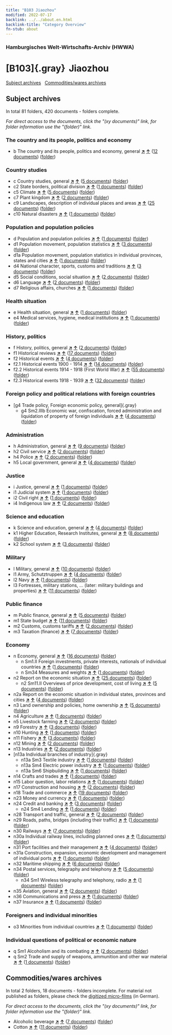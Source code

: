 ```yaml
---
title: "B103 Jiaozhou"
modified: 2022-07-17
backlink: ../../about.en.html
backlink-title: "Category Overview"
fn-stub: about
---
```


### Hamburgisches Welt-Wirtschafts-Archiv (HWWA)

# [B103]{.gray}&#8201; Jiaozhou&#160; 





[Subject archives](#subject-archives) &#160; [Commodities/wares archives](#commoditieswares-archive)




## Subject archives







In total 81 folders, 420 documents - folders complete.

_For direct access to the documents, click the "(xy documents)" link, for folder information use the "(folder)" link._



### The country and its people, politics and economy

- b The country and its people, politics and economy, general [**&nearr;**](../../../subject/i/144196/about.en.html "The country and its people, politics and economy, general (all over the world)") [**&uarr;**](../../../subject/about.en.html#b "Subject category system") (<a href="https://pm20.zbw.eu/iiifview/folder/sh/126163,144196" title="about: Jiaozhou : The country and its people, politics and economy, general" target="_blank">12 documents</a>) ([folder](../../../../folder/sh/1261xx/126163/1441xx/144196/about.en.html))

### Country studies

- c Country studies, general [**&nearr;**](../../../subject/i/144199/about.en.html "Country studies, general (all over the world)") [**&uarr;**](../../../subject/about.en.html#c "Subject category system") (<a href="https://pm20.zbw.eu/iiifview/folder/sh/126163,144199" title="about: Jiaozhou : Country studies, general" target="_blank">5 documents</a>) ([folder](../../../../folder/sh/1261xx/126163/1441xx/144199/about.en.html))
- c2 State borders, political division [**&nearr;**](../../../subject/i/144202/about.en.html "State borders, political division (all over the world)") [**&uarr;**](../../../subject/about.en.html#c2 "Subject category system") (<a href="https://pm20.zbw.eu/iiifview/folder/sh/126163,144202" title="about: Jiaozhou : State borders, political division" target="_blank">1 documents</a>) ([folder](../../../../folder/sh/1261xx/126163/1442xx/144202/about.en.html))
- c5 Climate [**&nearr;**](../../../subject/i/144209/about.en.html "Climate (all over the world)") [**&uarr;**](../../../subject/about.en.html#c5 "Subject category system") (<a href="https://pm20.zbw.eu/iiifview/folder/sh/126163,144209" title="about: Jiaozhou : Climate" target="_blank">5 documents</a>) ([folder](../../../../folder/sh/1261xx/126163/1442xx/144209/about.en.html))
- c7 Plant kingdom [**&nearr;**](../../../subject/i/144211/about.en.html "Plant kingdom (all over the world)") [**&uarr;**](../../../subject/about.en.html#c7 "Subject category system") (<a href="https://pm20.zbw.eu/iiifview/folder/sh/126163,144211" title="about: Jiaozhou : Plant kingdom" target="_blank">2 documents</a>) ([folder](../../../../folder/sh/1261xx/126163/1442xx/144211/about.en.html))
- c9 Landscapes, description of individual places and areas [**&nearr;**](../../../subject/i/144214/about.en.html "Landscapes, description of individual places and areas (all over the world)") [**&uarr;**](../../../subject/about.en.html#c9 "Subject category system") (<a href="https://pm20.zbw.eu/iiifview/folder/sh/126163,144214" title="about: Jiaozhou : Landscapes, description of individual places and areas" target="_blank">25 documents</a>) ([folder](../../../../folder/sh/1261xx/126163/1442xx/144214/about.en.html))
- c10 Natural disasters [**&nearr;**](../../../subject/i/144215/about.en.html "Natural disasters (all over the world)") [**&uarr;**](../../../subject/about.en.html#c10 "Subject category system") (<a href="https://pm20.zbw.eu/iiifview/folder/sh/126163,144215" title="about: Jiaozhou : Natural disasters" target="_blank">1 documents</a>) ([folder](../../../../folder/sh/1261xx/126163/1442xx/144215/about.en.html))

### Population and population policies

- d Population and population policies [**&nearr;**](../../../subject/i/144221/about.en.html "Population and population policies (all over the world)") [**&uarr;**](../../../subject/about.en.html#d "Subject category system") (<a href="https://pm20.zbw.eu/iiifview/folder/sh/126163,144221" title="about: Jiaozhou : Population and population policies" target="_blank">1 documents</a>) ([folder](../../../../folder/sh/1261xx/126163/1442xx/144221/about.en.html))
- d1 Population movement, population statistics [**&nearr;**](../../../subject/i/144222/about.en.html "Population movement, population statistics (all over the world)") [**&uarr;**](../../../subject/about.en.html#d1 "Subject category system") (<a href="https://pm20.zbw.eu/iiifview/folder/sh/126163,144222" title="about: Jiaozhou : Population movement, population statistics" target="_blank">3 documents</a>) ([folder](../../../../folder/sh/1261xx/126163/1442xx/144222/about.en.html))
- d1a Population movement, population statistics in individual provinces, states and cities [**&nearr;**](../../../subject/i/144225/about.en.html "Population movement, population statistics in individual provinces, states and cities (all over the world)") [**&uarr;**](../../../subject/about.en.html#d1a "Subject category system") (<a href="https://pm20.zbw.eu/iiifview/folder/sh/126163,144225" title="about: Jiaozhou : Population movement, population statistics in individual provinces, states and cities" target="_blank">1 documents</a>) ([folder](../../../../folder/sh/1261xx/126163/1442xx/144225/about.en.html))
- d4 National character, sports, customs and traditions [**&nearr;**](../../../subject/i/144228/about.en.html "National character, sports, customs and traditions (all over the world)") [**&uarr;**](../../../subject/about.en.html#d4 "Subject category system") (<a href="https://pm20.zbw.eu/iiifview/folder/sh/126163,144228" title="about: Jiaozhou : National character, sports, customs and traditions" target="_blank">3 documents</a>) ([folder](../../../../folder/sh/1261xx/126163/1442xx/144228/about.en.html))
- d5 Social conditions, social situation [**&nearr;**](../../../subject/i/144233/about.en.html "Social conditions, social situation (all over the world)") [**&uarr;**](../../../subject/about.en.html#d5 "Subject category system") (<a href="https://pm20.zbw.eu/iiifview/folder/sh/126163,144233" title="about: Jiaozhou : Social conditions, social situation" target="_blank">2 documents</a>) ([folder](../../../../folder/sh/1261xx/126163/1442xx/144233/about.en.html))
- d6 Language [**&nearr;**](../../../subject/i/144239/about.en.html "Language (all over the world)") [**&uarr;**](../../../subject/about.en.html#d6 "Subject category system") (<a href="https://pm20.zbw.eu/iiifview/folder/sh/126163,144239" title="about: Jiaozhou : Language" target="_blank">2 documents</a>) ([folder](../../../../folder/sh/1261xx/126163/1442xx/144239/about.en.html))
- d7 Religious affairs, churches [**&nearr;**](../../../subject/i/144241/about.en.html "Religious affairs, churches (all over the world)") [**&uarr;**](../../../subject/about.en.html#d7 "Subject category system") (<a href="https://pm20.zbw.eu/iiifview/folder/sh/126163,144241" title="about: Jiaozhou : Religious affairs, churches" target="_blank">1 documents</a>) ([folder](../../../../folder/sh/1261xx/126163/1442xx/144241/about.en.html))

### Health situation

- e Health situation, general [**&nearr;**](../../../subject/i/144264/about.en.html "Health situation, general (all over the world)") [**&uarr;**](../../../subject/about.en.html#e "Subject category system") (<a href="https://pm20.zbw.eu/iiifview/folder/sh/126163,144264" title="about: Jiaozhou : Health situation, general" target="_blank">1 documents</a>) ([folder](../../../../folder/sh/1261xx/126163/1442xx/144264/about.en.html))
- e4 Medical services, hygiene, medical institutions [**&nearr;**](../../../subject/i/144266/about.en.html "Medical services, hygiene, medical institutions (all over the world)") [**&uarr;**](../../../subject/about.en.html#e4 "Subject category system") (<a href="https://pm20.zbw.eu/iiifview/folder/sh/126163,144266" title="about: Jiaozhou : Medical services, hygiene, medical institutions" target="_blank">1 documents</a>) ([folder](../../../../folder/sh/1261xx/126163/1442xx/144266/about.en.html))

### History, politics

- f History, politics, general [**&nearr;**](../../../subject/i/144282/about.en.html "History, politics, general (all over the world)") [**&uarr;**](../../../subject/about.en.html#f "Subject category system") (<a href="https://pm20.zbw.eu/iiifview/folder/sh/126163,144282" title="about: Jiaozhou : History, politics, general" target="_blank">2 documents</a>) ([folder](../../../../folder/sh/1261xx/126163/1442xx/144282/about.en.html))
- f1 Historical reviews [**&nearr;**](../../../subject/i/144283/about.en.html "Historical reviews (all over the world)") [**&uarr;**](../../../subject/about.en.html#f1 "Subject category system") (<a href="https://pm20.zbw.eu/iiifview/folder/sh/126163,144283" title="about: Jiaozhou : Historical reviews" target="_blank">17 documents</a>) ([folder](../../../../folder/sh/1261xx/126163/1442xx/144283/about.en.html))
- f2 Historical events [**&nearr;**](../../../subject/i/144286/about.en.html "Historical events (all over the world)") [**&uarr;**](../../../subject/about.en.html#f2 "Subject category system") (<a href="https://pm20.zbw.eu/iiifview/folder/sh/126163,144286" title="about: Jiaozhou : Historical events" target="_blank">4 documents</a>) ([folder](../../../../folder/sh/1261xx/126163/1442xx/144286/about.en.html))
- f2.1 Historical events 1900 - 1914 [**&nearr;**](../../../subject/i/181392/about.en.html "Historical events 1900 - 1914 (all over the world)") [**&uarr;**](../../../subject/about.en.html#f2.1 "Subject category system") (<a href="https://pm20.zbw.eu/iiifview/folder/sh/126163,181392" title="about: Jiaozhou : Historical events 1900 - 1914" target="_blank">14 documents</a>) ([folder](../../../../folder/sh/1261xx/126163/1813xx/181392/about.en.html))
- f2.2 Historical events 1914 - 1918 (First World War) [**&nearr;**](../../../subject/i/181360/about.en.html "Historical events 1914 - 1918 (First World War) (all over the world)") [**&uarr;**](../../../subject/about.en.html#f2.2 "Subject category system") (<a href="https://pm20.zbw.eu/iiifview/folder/sh/126163,181360" title="about: Jiaozhou : Historical events 1914 - 1918 (First World War)" target="_blank">55 documents</a>) ([folder](../../../../folder/sh/1261xx/126163/1813xx/181360/about.en.html))
- f2.3 Historical events 1918 - 1939 [**&nearr;**](../../../subject/i/181391/about.en.html "Historical events 1918 - 1939 (all over the world)") [**&uarr;**](../../../subject/about.en.html#f2.3 "Subject category system") (<a href="https://pm20.zbw.eu/iiifview/folder/sh/126163,181391" title="about: Jiaozhou : Historical events 1918 - 1939" target="_blank">32 documents</a>) ([folder](../../../../folder/sh/1261xx/126163/1813xx/181391/about.en.html))

### Foreign policy and political relations with foreign countries

- [g4 Trade policy, Foreign economic policy, general]{.gray}
  - g4 Sm2.IIIb Economic war, confiscation, forced administration and liquidation of property of foreign individuals [**&nearr;**](../../../subject/i/144477/about.en.html "Economic war, confiscation, forced administration and liquidation of property of foreign individuals (all over the world)") [**&uarr;**](../../../subject/about.en.html#g4_Sm2.IIIb "Subject category system") (<a href="https://pm20.zbw.eu/iiifview/folder/sh/126163,144477" title="about: Jiaozhou : Economic war, confiscation, forced administration and liquidation of property of foreign individuals" target="_blank">4 documents</a>) ([folder](../../../../folder/sh/1261xx/126163/1444xx/144477/about.en.html))

### Administration

- h Administration, general [**&nearr;**](../../../subject/i/144659/about.en.html "Administration, general (all over the world)") [**&uarr;**](../../../subject/about.en.html#h "Subject category system") (<a href="https://pm20.zbw.eu/iiifview/folder/sh/126163,144659" title="about: Jiaozhou : Administration, general" target="_blank">9 documents</a>) ([folder](../../../../folder/sh/1261xx/126163/1446xx/144659/about.en.html))
- h2 Civil service [**&nearr;**](../../../subject/i/144661/about.en.html "Civil service (all over the world)") [**&uarr;**](../../../subject/about.en.html#h2 "Subject category system") (<a href="https://pm20.zbw.eu/iiifview/folder/sh/126163,144661" title="about: Jiaozhou : Civil service" target="_blank">2 documents</a>) ([folder](../../../../folder/sh/1261xx/126163/1446xx/144661/about.en.html))
- h4 Police [**&nearr;**](../../../subject/i/144666/about.en.html "Police (all over the world)") [**&uarr;**](../../../subject/about.en.html#h4 "Subject category system") (<a href="https://pm20.zbw.eu/iiifview/folder/sh/126163,144666" title="about: Jiaozhou : Police" target="_blank">2 documents</a>) ([folder](../../../../folder/sh/1261xx/126163/1446xx/144666/about.en.html))
- h5 Local government, general [**&nearr;**](../../../subject/i/144673/about.en.html "Local government, general (all over the world)") [**&uarr;**](../../../subject/about.en.html#h5 "Subject category system") (<a href="https://pm20.zbw.eu/iiifview/folder/sh/126163,144673" title="about: Jiaozhou : Local government, general" target="_blank">4 documents</a>) ([folder](../../../../folder/sh/1261xx/126163/1446xx/144673/about.en.html))

### Justice

- i Justice, general [**&nearr;**](../../../subject/i/144694/about.en.html "Justice, general (all over the world)") [**&uarr;**](../../../subject/about.en.html#i "Subject category system") (<a href="https://pm20.zbw.eu/iiifview/folder/sh/126163,144694" title="about: Jiaozhou : Justice, general" target="_blank">1 documents</a>) ([folder](../../../../folder/sh/1261xx/126163/1446xx/144694/about.en.html))
- i1 Judicial system [**&nearr;**](../../../subject/i/144695/about.en.html "Judicial system (all over the world)") [**&uarr;**](../../../subject/about.en.html#i1 "Subject category system") (<a href="https://pm20.zbw.eu/iiifview/folder/sh/126163,144695" title="about: Jiaozhou : Judicial system" target="_blank">1 documents</a>) ([folder](../../../../folder/sh/1261xx/126163/1446xx/144695/about.en.html))
- i2 Civil right [**&nearr;**](../../../subject/i/144701/about.en.html "Civil right (all over the world)") [**&uarr;**](../../../subject/about.en.html#i2 "Subject category system") (<a href="https://pm20.zbw.eu/iiifview/folder/sh/126163,144701" title="about: Jiaozhou : Civil right" target="_blank">1 documents</a>) ([folder](../../../../folder/sh/1261xx/126163/1447xx/144701/about.en.html))
- i4 Indigenous law [**&nearr;**](../../../subject/i/144709/about.en.html "Indigenous law (all over the world)") [**&uarr;**](../../../subject/about.en.html#i4 "Subject category system") (<a href="https://pm20.zbw.eu/iiifview/folder/sh/126163,144709" title="about: Jiaozhou : Indigenous law" target="_blank">2 documents</a>) ([folder](../../../../folder/sh/1261xx/126163/1447xx/144709/about.en.html))

### Science and education

- k Science and education, general [**&nearr;**](../../../subject/i/144713/about.en.html "Science and education, general (all over the world)") [**&uarr;**](../../../subject/about.en.html#k "Subject category system") (<a href="https://pm20.zbw.eu/iiifview/folder/sh/126163,144713" title="about: Jiaozhou : Science and education, general" target="_blank">4 documents</a>) ([folder](../../../../folder/sh/1261xx/126163/1447xx/144713/about.en.html))
- k1 Higher Education, Research Institutes, general [**&nearr;**](../../../subject/i/144714/about.en.html "Higher Education, Research Institutes, general (all over the world)") [**&uarr;**](../../../subject/about.en.html#k1 "Subject category system") (<a href="https://pm20.zbw.eu/iiifview/folder/sh/126163,144714" title="about: Jiaozhou : Higher Education, Research Institutes, general" target="_blank">8 documents</a>) ([folder](../../../../folder/sh/1261xx/126163/1447xx/144714/about.en.html))
- k2 School system [**&nearr;**](../../../subject/i/144739/about.en.html "School system (all over the world)") [**&uarr;**](../../../subject/about.en.html#k2 "Subject category system") (<a href="https://pm20.zbw.eu/iiifview/folder/sh/126163,144739" title="about: Jiaozhou : School system" target="_blank">3 documents</a>) ([folder](../../../../folder/sh/1261xx/126163/1447xx/144739/about.en.html))

### Military

- l Military, general [**&nearr;**](../../../subject/i/144762/about.en.html "Military, general (all over the world)") [**&uarr;**](../../../subject/about.en.html#l "Subject category system") (<a href="https://pm20.zbw.eu/iiifview/folder/sh/126163,144762" title="about: Jiaozhou : Military, general" target="_blank">10 documents</a>) ([folder](../../../../folder/sh/1261xx/126163/1447xx/144762/about.en.html))
- l1 Army, Schutztruppen [**&nearr;**](../../../subject/i/144763/about.en.html "Army, Schutztruppen (all over the world)") [**&uarr;**](../../../subject/about.en.html#l1 "Subject category system") (<a href="https://pm20.zbw.eu/iiifview/folder/sh/126163,144763" title="about: Jiaozhou : Army, Schutztruppen" target="_blank">4 documents</a>) ([folder](../../../../folder/sh/1261xx/126163/1447xx/144763/about.en.html))
- l2 Navy [**&nearr;**](../../../subject/i/144768/about.en.html "Navy (all over the world)") [**&uarr;**](../../../subject/about.en.html#l2 "Subject category system") (<a href="https://pm20.zbw.eu/iiifview/folder/sh/126163,144768" title="about: Jiaozhou : Navy" target="_blank">1 documents</a>) ([folder](../../../../folder/sh/1261xx/126163/1447xx/144768/about.en.html))
- l3 Fortresses, military stations, ... (later: military buildings and properties) [**&nearr;**](../../../subject/i/144773/about.en.html "Fortresses, military stations, ... (later: military buildings and properties) (all over the world)") [**&uarr;**](../../../subject/about.en.html#l3 "Subject category system") (<a href="https://pm20.zbw.eu/iiifview/folder/sh/126163,144773" title="about: Jiaozhou : Fortresses, military stations, ... (later: military buildings and properties)" target="_blank">11 documents</a>) ([folder](../../../../folder/sh/1261xx/126163/1447xx/144773/about.en.html))

### Public finance

- m Public finance, general [**&nearr;**](../../../subject/i/144809/about.en.html "Public finance, general (all over the world)") [**&uarr;**](../../../subject/about.en.html#m "Subject category system") (<a href="https://pm20.zbw.eu/iiifview/folder/sh/126163,144809" title="about: Jiaozhou : Public finance, general" target="_blank">5 documents</a>) ([folder](../../../../folder/sh/1261xx/126163/1448xx/144809/about.en.html))
- m1 State budget [**&nearr;**](../../../subject/i/144810/about.en.html "State budget (all over the world)") [**&uarr;**](../../../subject/about.en.html#m1 "Subject category system") (<a href="https://pm20.zbw.eu/iiifview/folder/sh/126163,144810" title="about: Jiaozhou : State budget" target="_blank">11 documents</a>) ([folder](../../../../folder/sh/1261xx/126163/1448xx/144810/about.en.html))
- m2 Customs, customs tariffs [**&nearr;**](../../../subject/i/144850/about.en.html "Customs, customs tariffs (all over the world)") [**&uarr;**](../../../subject/about.en.html#m2 "Subject category system") (<a href="https://pm20.zbw.eu/iiifview/folder/sh/126163,144850" title="about: Jiaozhou : Customs, customs tariffs" target="_blank">2 documents</a>) ([folder](../../../../folder/sh/1261xx/126163/1448xx/144850/about.en.html))
- m3 Taxation (finance) [**&nearr;**](../../../subject/i/144868/about.en.html "Taxation (finance) (all over the world)") [**&uarr;**](../../../subject/about.en.html#m3 "Subject category system") (<a href="https://pm20.zbw.eu/iiifview/folder/sh/126163,144868" title="about: Jiaozhou : Taxation (finance)" target="_blank">7 documents</a>) ([folder](../../../../folder/sh/1261xx/126163/1448xx/144868/about.en.html))

### Economy

- n Economy, general [**&nearr;**](../../../subject/i/144930/about.en.html "Economy, general (all over the world)") [**&uarr;**](../../../subject/about.en.html#n "Subject category system") (<a href="https://pm20.zbw.eu/iiifview/folder/sh/126163,144930" title="about: Jiaozhou : Economy, general" target="_blank">16 documents</a>) ([folder](../../../../folder/sh/1261xx/126163/1449xx/144930/about.en.html))
  - n Sm1.II Foreign investments, private interests, nationals of individual countries [**&nearr;**](../../../subject/i/145775/about.en.html "Foreign investments, private interests, nationals of individual countries (all over the world)") [**&uarr;**](../../../subject/about.en.html#n_Sm1.II "Subject category system") (<a href="https://pm20.zbw.eu/iiifview/folder/sh/126163,145775" title="about: Jiaozhou : Foreign investments, private interests, nationals of individual countries" target="_blank">1 documents</a>) ([folder](../../../../folder/sh/1261xx/126163/1457xx/145775/about.en.html))
  - n Sm34 Measures and weights [**&nearr;**](../../../subject/i/145830/about.en.html "Measures and weights (all over the world)") [**&uarr;**](../../../subject/about.en.html#n_Sm34 "Subject category system") (<a href="https://pm20.zbw.eu/iiifview/folder/sh/126163,145830" title="about: Jiaozhou : Measures and weights" target="_blank">1 documents</a>) ([folder](../../../../folder/sh/1261xx/126163/1458xx/145830/about.en.html))
- n2 Report on the economic situation [**&nearr;**](../../../subject/i/144972/about.en.html "Report on the economic situation (all over the world)") [**&uarr;**](../../../subject/about.en.html#n2 "Subject category system") (<a href="https://pm20.zbw.eu/iiifview/folder/sh/126163,144972" title="about: Jiaozhou : Report on the economic situation" target="_blank">25 documents</a>) ([folder](../../../../folder/sh/1261xx/126163/1449xx/144972/about.en.html))
  - n2 Sm11.II Overviews of price development, cost of living [**&nearr;**](../../../subject/i/145003/about.en.html "Overviews of price development, cost of living (all over the world)") [**&uarr;**](../../../subject/about.en.html#n2_Sm11.II "Subject category system") (<a href="https://pm20.zbw.eu/iiifview/folder/sh/126163,145003" title="about: Jiaozhou : Overviews of price development, cost of living" target="_blank">5 documents</a>) ([folder](../../../../folder/sh/1261xx/126163/1450xx/145003/about.en.html))
- n2a Report on the economic situation in individual states, provinces and cities [**&nearr;**](../../../subject/i/145026/about.en.html "Report on the economic situation in individual states, provinces and cities (all over the world)") [**&uarr;**](../../../subject/about.en.html#n2a "Subject category system") (<a href="https://pm20.zbw.eu/iiifview/folder/sh/126163,145026" title="about: Jiaozhou : Report on the economic situation in individual states, provinces and cities" target="_blank">4 documents</a>) ([folder](../../../../folder/sh/1261xx/126163/1450xx/145026/about.en.html))
- n3 Land ownership and policies, home ownership [**&nearr;**](../../../subject/i/145027/about.en.html "Land ownership and policies, home ownership (all over the world)") [**&uarr;**](../../../subject/about.en.html#n3 "Subject category system") (<a href="https://pm20.zbw.eu/iiifview/folder/sh/126163,145027" title="about: Jiaozhou : Land ownership and policies, home ownership" target="_blank">5 documents</a>) ([folder](../../../../folder/sh/1261xx/126163/1450xx/145027/about.en.html))
- n4 Agriculture [**&nearr;**](../../../subject/i/145048/about.en.html "Agriculture (all over the world)") [**&uarr;**](../../../subject/about.en.html#n4 "Subject category system") (<a href="https://pm20.zbw.eu/iiifview/folder/sh/126163,145048" title="about: Jiaozhou : Agriculture" target="_blank">1 documents</a>) ([folder](../../../../folder/sh/1261xx/126163/1450xx/145048/about.en.html))
- n5 Livestock farming [**&nearr;**](../../../subject/i/145069/about.en.html "Livestock farming (all over the world)") [**&uarr;**](../../../subject/about.en.html#n5 "Subject category system") (<a href="https://pm20.zbw.eu/iiifview/folder/sh/126163,145069" title="about: Jiaozhou : Livestock farming" target="_blank">2 documents</a>) ([folder](../../../../folder/sh/1261xx/126163/1450xx/145069/about.en.html))
- n9 Forestry [**&nearr;**](../../../subject/i/145074/about.en.html "Forestry (all over the world)") [**&uarr;**](../../../subject/about.en.html#n9 "Subject category system") (<a href="https://pm20.zbw.eu/iiifview/folder/sh/126163,145074" title="about: Jiaozhou : Forestry" target="_blank">3 documents</a>) ([folder](../../../../folder/sh/1261xx/126163/1450xx/145074/about.en.html))
- n10 Hunting [**&nearr;**](../../../subject/i/145075/about.en.html "Hunting (all over the world)") [**&uarr;**](../../../subject/about.en.html#n10 "Subject category system") (<a href="https://pm20.zbw.eu/iiifview/folder/sh/126163,145075" title="about: Jiaozhou : Hunting" target="_blank">1 documents</a>) ([folder](../../../../folder/sh/1261xx/126163/1450xx/145075/about.en.html))
- n11 Fishery [**&nearr;**](../../../subject/i/145076/about.en.html "Fishery (all over the world)") [**&uarr;**](../../../subject/about.en.html#n11 "Subject category system") (<a href="https://pm20.zbw.eu/iiifview/folder/sh/126163,145076" title="about: Jiaozhou : Fishery" target="_blank">3 documents</a>) ([folder](../../../../folder/sh/1261xx/126163/1450xx/145076/about.en.html))
- n12 Mining [**&nearr;**](../../../subject/i/145083/about.en.html "Mining (all over the world)") [**&uarr;**](../../../subject/about.en.html#n12 "Subject category system") (<a href="https://pm20.zbw.eu/iiifview/folder/sh/126163,145083" title="about: Jiaozhou : Mining" target="_blank">2 documents</a>) ([folder](../../../../folder/sh/1261xx/126163/1450xx/145083/about.en.html))
- n13 Industries [**&nearr;**](../../../subject/i/145098/about.en.html "Industries (all over the world)") [**&uarr;**](../../../subject/about.en.html#n13 "Subject category system") (<a href="https://pm20.zbw.eu/iiifview/folder/sh/126163,145098" title="about: Jiaozhou : Industries" target="_blank">2 documents</a>) ([folder](../../../../folder/sh/1261xx/126163/1450xx/145098/about.en.html))
- [n13a Individual branches of industry]{.gray}
  - n13a Sm3 Textile industry [**&nearr;**](../../../subject/i/145119/about.en.html "Textile industry (all over the world)") [**&uarr;**](../../../subject/about.en.html#n13a_Sm3 "Subject category system") (<a href="https://pm20.zbw.eu/iiifview/folder/sh/126163,145119" title="about: Jiaozhou : Textile industry" target="_blank">1 documents</a>) ([folder](../../../../folder/sh/1261xx/126163/1451xx/145119/about.en.html))
  - n13a Sm4 Electric power industry [**&nearr;**](../../../subject/i/145120/about.en.html "Electric power industry (all over the world)") [**&uarr;**](../../../subject/about.en.html#n13a_Sm4 "Subject category system") (<a href="https://pm20.zbw.eu/iiifview/folder/sh/126163,145120" title="about: Jiaozhou : Electric power industry" target="_blank">1 documents</a>) ([folder](../../../../folder/sh/1261xx/126163/1451xx/145120/about.en.html))
  - n13a Sm6 Shipbuilding [**&nearr;**](../../../subject/i/161867/about.en.html "Shipbuilding (all over the world)") [**&uarr;**](../../../subject/about.en.html#n13a_Sm6 "Subject category system") (<a href="https://pm20.zbw.eu/iiifview/folder/sh/126163,161867" title="about: Jiaozhou : Shipbuilding" target="_blank">1 documents</a>) ([folder](../../../../folder/sh/1261xx/126163/1618xx/161867/about.en.html))
- n14 Crafts and trades [**&nearr;**](../../../subject/i/145135/about.en.html "Crafts and trades (all over the world)") [**&uarr;**](../../../subject/about.en.html#n14 "Subject category system") (<a href="https://pm20.zbw.eu/iiifview/folder/sh/126163,145135" title="about: Jiaozhou : Crafts and trades" target="_blank">1 documents</a>) ([folder](../../../../folder/sh/1261xx/126163/1451xx/145135/about.en.html))
- n15 Labor question, labor relations [**&nearr;**](../../../subject/i/145155/about.en.html "Labor question, labor relations (all over the world)") [**&uarr;**](../../../subject/about.en.html#n15 "Subject category system") (<a href="https://pm20.zbw.eu/iiifview/folder/sh/126163,145155" title="about: Jiaozhou : Labor question, labor relations" target="_blank">1 documents</a>) ([folder](../../../../folder/sh/1261xx/126163/1451xx/145155/about.en.html))
- n17 Construction and housing [**&nearr;**](../../../subject/i/145250/about.en.html "Construction and housing (all over the world)") [**&uarr;**](../../../subject/about.en.html#n17 "Subject category system") (<a href="https://pm20.zbw.eu/iiifview/folder/sh/126163,145250" title="about: Jiaozhou : Construction and housing" target="_blank">2 documents</a>) ([folder](../../../../folder/sh/1261xx/126163/1452xx/145250/about.en.html))
- n18 Trade and commerce [**&nearr;**](../../../subject/i/145262/about.en.html "Trade and commerce (all over the world)") [**&uarr;**](../../../subject/about.en.html#n18 "Subject category system") (<a href="https://pm20.zbw.eu/iiifview/folder/sh/126163,145262" title="about: Jiaozhou : Trade and commerce" target="_blank">19 documents</a>) ([folder](../../../../folder/sh/1261xx/126163/1452xx/145262/about.en.html))
- n23 Money and currency [**&nearr;**](../../../subject/i/145305/about.en.html "Money and currency (all over the world)") [**&uarr;**](../../../subject/about.en.html#n23 "Subject category system") (<a href="https://pm20.zbw.eu/iiifview/folder/sh/126163,145305" title="about: Jiaozhou : Money and currency" target="_blank">1 documents</a>) ([folder](../../../../folder/sh/1261xx/126163/1453xx/145305/about.en.html))
- n24 Credit and banking [**&nearr;**](../../../subject/i/145339/about.en.html "Credit and banking (all over the world)") [**&uarr;**](../../../subject/about.en.html#n24 "Subject category system") (<a href="https://pm20.zbw.eu/iiifview/folder/sh/126163,145339" title="about: Jiaozhou : Credit and banking" target="_blank">3 documents</a>) ([folder](../../../../folder/sh/1261xx/126163/1453xx/145339/about.en.html))
  - n24 Sm4 Lending [**&nearr;**](../../../subject/i/161752/about.en.html "Lending (all over the world)") [**&uarr;**](../../../subject/about.en.html#n24_Sm4 "Subject category system") (<a href="https://pm20.zbw.eu/iiifview/folder/sh/126163,161752" title="about: Jiaozhou : Lending" target="_blank">1 documents</a>) ([folder](../../../../folder/sh/1261xx/126163/1617xx/161752/about.en.html))
- n28 Transport and traffic, general [**&nearr;**](../../../subject/i/145509/about.en.html "Transport and traffic, general (all over the world)") [**&uarr;**](../../../subject/about.en.html#n28 "Subject category system") (<a href="https://pm20.zbw.eu/iiifview/folder/sh/126163,145509" title="about: Jiaozhou : Transport and traffic, general" target="_blank">2 documents</a>) ([folder](../../../../folder/sh/1261xx/126163/1455xx/145509/about.en.html))
- n29 Roads, paths, bridges (including their traffic) [**&nearr;**](../../../subject/i/145524/about.en.html "Roads, paths, bridges (including their traffic) (all over the world)") [**&uarr;**](../../../subject/about.en.html#n29 "Subject category system") (<a href="https://pm20.zbw.eu/iiifview/folder/sh/126163,145524" title="about: Jiaozhou : Roads, paths, bridges (including their traffic)" target="_blank">1 documents</a>) ([folder](../../../../folder/sh/1261xx/126163/1455xx/145524/about.en.html))
- n30 Railways [**&nearr;**](../../../subject/i/145531/about.en.html "Railways (all over the world)") [**&uarr;**](../../../subject/about.en.html#n30 "Subject category system") (<a href="https://pm20.zbw.eu/iiifview/folder/sh/126163,145531" title="about: Jiaozhou : Railways" target="_blank">7 documents</a>) ([folder](../../../../folder/sh/1261xx/126163/1455xx/145531/about.en.html))
- n30a Individual railway lines, including planned ones [**&nearr;**](../../../subject/i/145556/about.en.html "Individual railway lines, including planned ones (all over the world)") [**&uarr;**](../../../subject/about.en.html#n30a "Subject category system") (<a href="https://pm20.zbw.eu/iiifview/folder/sh/126163,145556" title="about: Jiaozhou : Individual railway lines, including planned ones" target="_blank">1 documents</a>) ([folder](../../../../folder/sh/1261xx/126163/1455xx/145556/about.en.html))
- n31 Port facilities and their management [**&nearr;**](../../../subject/i/145563/about.en.html "Port facilities and their management (all over the world)") [**&uarr;**](../../../subject/about.en.html#n31 "Subject category system") (<a href="https://pm20.zbw.eu/iiifview/folder/sh/126163,145563" title="about: Jiaozhou : Port facilities and their management" target="_blank">4 documents</a>) ([folder](../../../../folder/sh/1261xx/126163/1455xx/145563/about.en.html))
- n31a Construction, expansion, economic development and management of individual ports [**&nearr;**](../../../subject/i/145565/about.en.html "Construction, expansion, economic development and management of individual ports (all over the world)") [**&uarr;**](../../../subject/about.en.html#n31a "Subject category system") (<a href="https://pm20.zbw.eu/iiifview/folder/sh/126163,145565" title="about: Jiaozhou : Construction, expansion, economic development and management of individual ports" target="_blank">1 documents</a>) ([folder](../../../../folder/sh/1261xx/126163/1455xx/145565/about.en.html))
- n32 Maritime shipping [**&nearr;**](../../../subject/i/145567/about.en.html "Maritime shipping (all over the world)") [**&uarr;**](../../../subject/about.en.html#n32 "Subject category system") (<a href="https://pm20.zbw.eu/iiifview/folder/sh/126163,145567" title="about: Jiaozhou : Maritime shipping" target="_blank">6 documents</a>) ([folder](../../../../folder/sh/1261xx/126163/1455xx/145567/about.en.html))
- n34 Postal services, telegraphy and telephony [**&nearr;**](../../../subject/i/145662/about.en.html "Postal services, telegraphy and telephony (all over the world)") [**&uarr;**](../../../subject/about.en.html#n34 "Subject category system") (<a href="https://pm20.zbw.eu/iiifview/folder/sh/126163,145662" title="about: Jiaozhou : Postal services, telegraphy and telephony" target="_blank">5 documents</a>) ([folder](../../../../folder/sh/1261xx/126163/1456xx/145662/about.en.html))
  - n34 Sm1 Wireless telegraphy and telephony, radio [**&nearr;**](../../../subject/i/145663/about.en.html "Wireless telegraphy and telephony, radio (all over the world)") [**&uarr;**](../../../subject/about.en.html#n34_Sm1 "Subject category system") (<a href="https://pm20.zbw.eu/iiifview/folder/sh/126163,145663" title="about: Jiaozhou : Wireless telegraphy and telephony, radio" target="_blank">1 documents</a>) ([folder](../../../../folder/sh/1261xx/126163/1456xx/145663/about.en.html))
- n35 Aviation, general [**&nearr;**](../../../subject/i/145681/about.en.html "Aviation, general (all over the world)") [**&uarr;**](../../../subject/about.en.html#n35 "Subject category system") (<a href="https://pm20.zbw.eu/iiifview/folder/sh/126163,145681" title="about: Jiaozhou : Aviation, general" target="_blank">2 documents</a>) ([folder](../../../../folder/sh/1261xx/126163/1456xx/145681/about.en.html))
- n36 Communications and press [**&nearr;**](../../../subject/i/145707/about.en.html "Communications and press (all over the world)") [**&uarr;**](../../../subject/about.en.html#n36 "Subject category system") (<a href="https://pm20.zbw.eu/iiifview/folder/sh/126163,145707" title="about: Jiaozhou : Communications and press" target="_blank">1 documents</a>) ([folder](../../../../folder/sh/1261xx/126163/1457xx/145707/about.en.html))
- n37 Insurance [**&nearr;**](../../../subject/i/145723/about.en.html "Insurance (all over the world)") [**&uarr;**](../../../subject/about.en.html#n37 "Subject category system") (<a href="https://pm20.zbw.eu/iiifview/folder/sh/126163,145723" title="about: Jiaozhou : Insurance" target="_blank">1 documents</a>) ([folder](../../../../folder/sh/1261xx/126163/1457xx/145723/about.en.html))

### Foreigners and individual minorities

- o3 Minorities from individual countries [**&nearr;**](../../../subject/i/182220/about.en.html "Minorities from individual countries (all over the world)") [**&uarr;**](../../../subject/about.en.html#o3 "Subject category system") (<a href="https://pm20.zbw.eu/iiifview/folder/sh/126163,182220" title="about: Jiaozhou : Minorities from individual countries" target="_blank">1 documents</a>) ([folder](../../../../folder/sh/1261xx/126163/1822xx/182220/about.en.html))

### Individual questions of political or economic nature

- q Sm1 Alcoholism and its combating [**&nearr;**](../../../subject/i/145941/about.en.html "Alcoholism and its combating (all over the world)") [**&uarr;**](../../../subject/about.en.html#q_Sm1 "Subject category system") (<a href="https://pm20.zbw.eu/iiifview/folder/sh/126163,145941" title="about: Jiaozhou : Alcoholism and its combating" target="_blank">2 documents</a>) ([folder](../../../../folder/sh/1261xx/126163/1459xx/145941/about.en.html))
- q Sm2 Trade and supply of weapons, ammunition and other war material [**&nearr;**](../../../subject/i/160420/about.en.html "Trade and supply of weapons, ammunition and other war material (all over the world)") [**&uarr;**](../../../subject/about.en.html#q_Sm2 "Subject category system") (<a href="https://pm20.zbw.eu/iiifview/folder/sh/126163,160420" title="about: Jiaozhou : Trade and supply of weapons, ammunition and other war material" target="_blank">1 documents</a>) ([folder](../../../../folder/sh/1261xx/126163/1604xx/160420/about.en.html))







## Commodities/wares archives









In total 2 folders, 18 documents - folders incomplete.
For material not published as folders, please check the [digitized micro-films](/film/h1_wa.de.html) (in German).

_For direct access to the documents, click the "(xy documents)" link, for folder information use the "(folder)" link._


- Alcoholic beverage [**&nearr;**](../../../ware/i/141966/about.en.html "Alcoholic beverage (xXX all over the world)") [**&uarr;**](../../../ware/about.en.html#PID20.02-Sp "Ware category system") (<a href="https://pm20.zbw.eu/iiifview/folder/wa/141966,126163" title="about: Alcoholic beverage : Jiaozhou" target="_blank">7 documents</a>) ([folder](../../../../folder/wa/1419xx/141966/1261xx/126163/about.en.html))
- Cotton [**&nearr;**](../../../ware/i/142089/about.en.html "Cotton (xXX all over the world)") [**&uarr;**](../../../ware/about.en.html#PLW04-Bw "Ware category system") (<a href="https://pm20.zbw.eu/iiifview/folder/wa/142089,126163" title="about: Cotton : Jiaozhou" target="_blank">11 documents</a>) ([folder](../../../../folder/wa/1420xx/142089/1261xx/126163/about.en.html))




